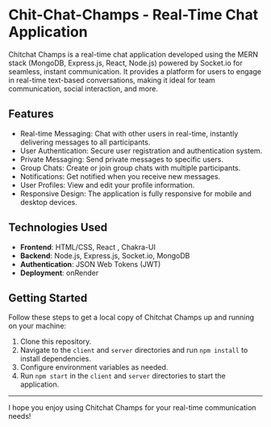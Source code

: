 
# Chit-Chat-Champs - Real-Time Chat Application

Chitchat Champs is a real-time chat application developed using the MERN stack (MongoDB, Express.js, React, Node.js) powered by Socket.io for seamless, instant communication. It provides a platform for users to engage in real-time text-based conversations, making it ideal for team communication, social interaction, and more.



## Features

- Real-time Messaging: Chat with other users in real-time, instantly delivering messages to all participants.
- User Authentication: Secure user registration and authentication system.
- Private Messaging: Send private messages to specific users.
- Group Chats: Create or join group chats with multiple participants.
- Notifications: Get notified when you receive new messages.
- User Profiles: View and edit your profile information.
- Responsive Design: The application is fully responsive for mobile and desktop devices.

## Technologies Used

- **Frontend**: HTML/CSS, React , Chakra-UI
- **Backend**: Node.js, Express.js, Socket.io, MongoDB
- **Authentication**: JSON Web Tokens (JWT)
- **Deployment**: onRender

## Getting Started

Follow these steps to get a local copy of Chitchat Champs up and running on your machine:

1. Clone this repository.
2. Navigate to the `client` and `server` directories and run `npm install` to install dependencies.
3. Configure environment variables as needed.
4. Run `npm start` in the `client` and `server` directories to start the application.

---
I hope you enjoy using Chitchat Champs for your real-time communication needs!
